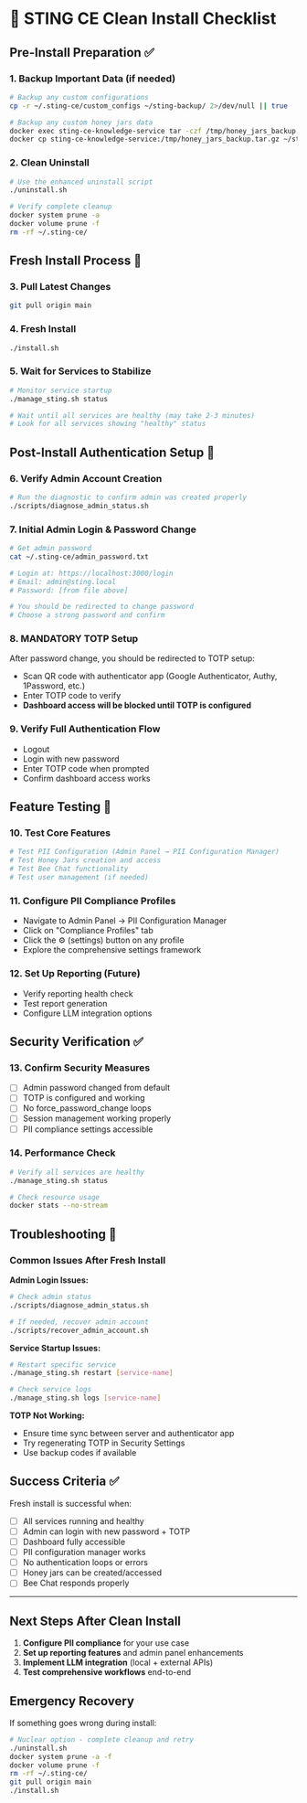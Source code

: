 # 🐝 STING CE Clean Install Checklist

## Pre-Install Preparation ✅

### 1. Backup Important Data (if needed)
```bash
# Backup any custom configurations
cp -r ~/.sting-ce/custom_configs ~/sting-backup/ 2>/dev/null || true

# Backup any custom honey jars data
docker exec sting-ce-knowledge-service tar -czf /tmp/honey_jars_backup.tar.gz /app/data/ 2>/dev/null || true
docker cp sting-ce-knowledge-service:/tmp/honey_jars_backup.tar.gz ~/sting-backup/ 2>/dev/null || true
```

### 2. Clean Uninstall
```bash
# Use the enhanced uninstall script
./uninstall.sh

# Verify complete cleanup
docker system prune -a
docker volume prune -f
rm -rf ~/.sting-ce/
```

## Fresh Install Process 🚀

### 3. Pull Latest Changes
```bash
git pull origin main
```

### 4. Fresh Install
```bash
./install.sh
```

### 5. Wait for Services to Stabilize
```bash
# Monitor service startup
./manage_sting.sh status

# Wait until all services are healthy (may take 2-3 minutes)
# Look for all services showing "healthy" status
```

## Post-Install Authentication Setup 🔐

### 6. Verify Admin Account Creation
```bash
# Run the diagnostic to confirm admin was created properly
./scripts/diagnose_admin_status.sh
```

### 7. Initial Admin Login & Password Change
```bash
# Get admin password
cat ~/.sting-ce/admin_password.txt

# Login at: https://localhost:3000/login
# Email: admin@sting.local
# Password: [from file above]

# You should be redirected to change password
# Choose a strong password and confirm
```

### 8. **MANDATORY TOTP Setup**
After password change, you should be redirected to TOTP setup:
- Scan QR code with authenticator app (Google Authenticator, Authy, 1Password, etc.)
- Enter TOTP code to verify
- **Dashboard access will be blocked until TOTP is configured**

### 9. Verify Full Authentication Flow
- Logout
- Login with new password
- Enter TOTP code when prompted
- Confirm dashboard access works

## Feature Testing 🧪

### 10. Test Core Features
```bash
# Test PII Configuration (Admin Panel → PII Configuration Manager)
# Test Honey Jars creation and access
# Test Bee Chat functionality
# Test user management (if needed)
```

### 11. Configure PII Compliance Profiles
- Navigate to Admin Panel → PII Configuration Manager
- Click on "Compliance Profiles" tab
- Click the ⚙️ (settings) button on any profile
- Explore the comprehensive settings framework

### 12. Set Up Reporting (Future)
- Verify reporting health check
- Test report generation
- Configure LLM integration options

## Security Verification ✅

### 13. Confirm Security Measures
- [ ] Admin password changed from default
- [ ] TOTP is configured and working
- [ ] No force_password_change loops
- [ ] Session management working properly
- [ ] PII compliance settings accessible

### 14. Performance Check
```bash
# Verify all services are healthy
./manage_sting.sh status

# Check resource usage
docker stats --no-stream
```

## Troubleshooting 🔧

### Common Issues After Fresh Install

**Admin Login Issues:**
```bash
# Check admin status
./scripts/diagnose_admin_status.sh

# If needed, recover admin account
./scripts/recover_admin_account.sh
```

**Service Startup Issues:**
```bash
# Restart specific service
./manage_sting.sh restart [service-name]

# Check service logs
./manage_sting.sh logs [service-name]
```

**TOTP Not Working:**
- Ensure time sync between server and authenticator app
- Try regenerating TOTP in Security Settings
- Use backup codes if available

## Success Criteria ✅

Fresh install is successful when:
- [ ] All services running and healthy
- [ ] Admin can login with new password + TOTP
- [ ] Dashboard fully accessible
- [ ] PII configuration manager works
- [ ] No authentication loops or errors
- [ ] Honey jars can be created/accessed
- [ ] Bee Chat responds properly

---

## Next Steps After Clean Install

1. **Configure PII compliance** for your use case
2. **Set up reporting features** and admin panel enhancements  
3. **Implement LLM integration** (local + external APIs)
4. **Test comprehensive workflows** end-to-end

## Emergency Recovery

If something goes wrong during install:
```bash
# Nuclear option - complete cleanup and retry
./uninstall.sh
docker system prune -a -f
docker volume prune -f
rm -rf ~/.sting-ce/
git pull origin main
./install.sh
```